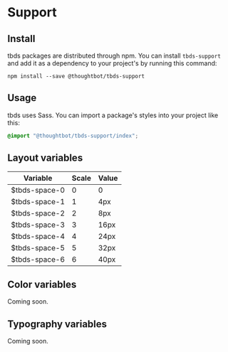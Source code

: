 # Support

## Install

tbds packages are distributed through npm. You can install `tbds-support`
and add it as a dependency to your project's by running this command:

```
npm install --save @thoughtbot/tbds-support
```

## Usage

tbds uses Sass. You can import a package's styles into your project like this:

```scss
@import "@thoughtbot/tbds-support/index";
```

## Layout variables

| Variable      | Scale | Value |
| ------------- | ----- | ----- |
| $tbds-space-0 | 0     | 0     |
| $tbds-space-1 | 1     | 4px   |
| $tbds-space-2 | 2     | 8px   |
| $tbds-space-3 | 3     | 16px  |
| $tbds-space-4 | 4     | 24px  |
| $tbds-space-5 | 5     | 32px  |
| $tbds-space-6 | 6     | 40px  |

## Color variables

Coming soon.

## Typography variables

Coming soon.
